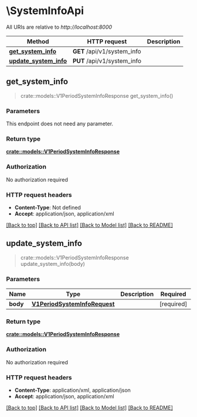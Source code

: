 # \SystemInfoApi

All URIs are relative to *http://localhost:8000*

Method | HTTP request | Description
------------- | ------------- | -------------
[**get_system_info**](SystemInfoApi.md#get_system_info) | **GET** /api/v1/system_info | 
[**update_system_info**](SystemInfoApi.md#update_system_info) | **PUT** /api/v1/system_info | 



## get_system_info

> crate::models::V1PeriodSystemInfoResponse get_system_info()


### Parameters

This endpoint does not need any parameter.

### Return type

[**crate::models::V1PeriodSystemInfoResponse**](v1.SystemInfoResponse.md)

### Authorization

No authorization required

### HTTP request headers

- **Content-Type**: Not defined
- **Accept**: application/json, application/xml

[[Back to top]](#) [[Back to API list]](../README.md#documentation-for-api-endpoints) [[Back to Model list]](../README.md#documentation-for-models) [[Back to README]](../README.md)


## update_system_info

> crate::models::V1PeriodSystemInfoResponse update_system_info(body)


### Parameters


Name | Type | Description  | Required | Notes
------------- | ------------- | ------------- | ------------- | -------------
**body** | [**V1PeriodSystemInfoRequest**](V1PeriodSystemInfoRequest.md) |  | [required] |

### Return type

[**crate::models::V1PeriodSystemInfoResponse**](v1.SystemInfoResponse.md)

### Authorization

No authorization required

### HTTP request headers

- **Content-Type**: application/xml, application/json
- **Accept**: application/json, application/xml

[[Back to top]](#) [[Back to API list]](../README.md#documentation-for-api-endpoints) [[Back to Model list]](../README.md#documentation-for-models) [[Back to README]](../README.md)

